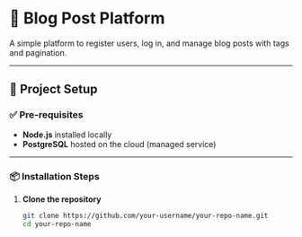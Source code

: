 # 📝 Blog Post Platform

A simple platform to register users, log in, and manage blog posts with tags and pagination.

---

## 🚀 Project Setup

### ✅ Pre-requisites

- **Node.js** installed locally  
- **PostgreSQL** hosted on the cloud (managed service)

---

### 📦 Installation Steps

1. **Clone the repository**  
   ```bash
   git clone https://github.com/your-username/your-repo-name.git
   cd your-repo-name

   
